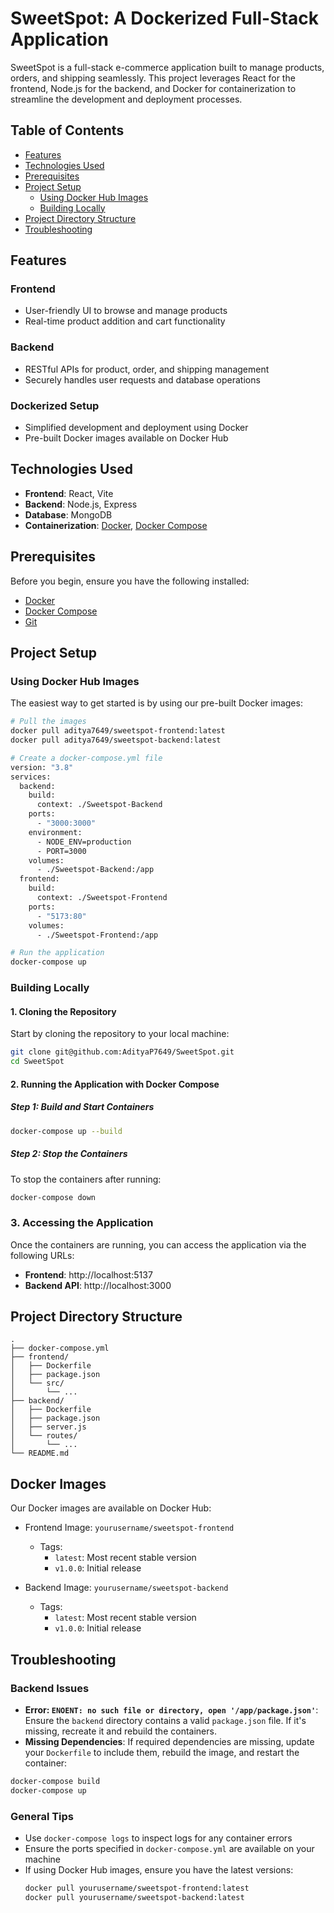 # SweetSpot: A Dockerized Full-Stack Application

SweetSpot is a full-stack e-commerce application built to manage products, orders, and shipping seamlessly. This project leverages React for the frontend, Node.js for the backend, and Docker for containerization to streamline the development and deployment processes.

## Table of Contents

- [Features](#features)
- [Technologies Used](#technologies-used)
- [Prerequisites](#prerequisites)
- [Project Setup](#project-setup)
  - [Using Docker Hub Images](#using-docker-hub-images)
  - [Building Locally](#building-locally)
- [Project Directory Structure](#project-directory-structure)
- [Troubleshooting](#troubleshooting)
## Features

### Frontend
- User-friendly UI to browse and manage products
- Real-time product addition and cart functionality

### Backend
- RESTful APIs for product, order, and shipping management
- Securely handles user requests and database operations

### Dockerized Setup
- Simplified development and deployment using Docker
- Pre-built Docker images available on Docker Hub

## Technologies Used

- **Frontend**: React, Vite
- **Backend**: Node.js, Express
- **Database**: MongoDB
- **Containerization**: [Docker](https://www.docker.com/), [Docker Compose](https://docs.docker.com/compose/)

## Prerequisites

Before you begin, ensure you have the following installed:
- [Docker](https://docs.docker.com/engine/install/)
- [Docker Compose](https://docs.docker.com/compose/install/)
- [Git](https://git-scm.com/downloads)

## Project Setup

### Using Docker Hub Images

The easiest way to get started is by using our pre-built Docker images:

```bash
# Pull the images
docker pull aditya7649/sweetspot-frontend:latest
docker pull aditya7649/sweetspot-backend:latest

# Create a docker-compose.yml file
version: "3.8"
services:
  backend:
    build:
      context: ./Sweetspot-Backend
    ports:
      - "3000:3000"
    environment:
      - NODE_ENV=production
      - PORT=3000
    volumes:
      - ./Sweetspot-Backend:/app
  frontend:
    build:
      context: ./Sweetspot-Frontend
    ports:
      - "5173:80"
    volumes:
      - ./Sweetspot-Frontend:/app

# Run the application
docker-compose up
```

### Building Locally

#### 1. Cloning the Repository

Start by cloning the repository to your local machine:

```bash
git clone git@github.com:AdityaP7649/SweetSpot.git
cd SweetSpot
```

#### 2. Running the Application with Docker Compose

##### Step 1: Build and Start Containers

```bash
docker-compose up --build
```

##### Step 2: Stop the Containers

To stop the containers after running:

```bash
docker-compose down
```

### 3. Accessing the Application

Once the containers are running, you can access the application via the following URLs:
- **Frontend**: http://localhost:5137
- **Backend API**: http://localhost:3000

## Project Directory Structure

```
.
├── docker-compose.yml
├── frontend/
│   ├── Dockerfile
│   ├── package.json
│   └── src/
│       └── ...
├── backend/
│   ├── Dockerfile
│   ├── package.json
│   ├── server.js
│   └── routes/
│       └── ...
└── README.md
```

## Docker Images

Our Docker images are available on Docker Hub:

- Frontend Image: `yourusername/sweetspot-frontend`
  - Tags:
    - `latest`: Most recent stable version
    - `v1.0.0`: Initial release
    
- Backend Image: `yourusername/sweetspot-backend`
  - Tags:
    - `latest`: Most recent stable version
    - `v1.0.0`: Initial release

## Troubleshooting

### Backend Issues

- **Error: `ENOENT: no such file or directory, open '/app/package.json'`**: Ensure the `backend` directory contains a valid `package.json` file. If it's missing, recreate it and rebuild the containers.
- **Missing Dependencies**: If required dependencies are missing, update your `Dockerfile` to include them, rebuild the image, and restart the container:

```bash
docker-compose build
docker-compose up
```

### General Tips

- Use `docker-compose logs` to inspect logs for any container errors
- Ensure the ports specified in `docker-compose.yml` are available on your machine
- If using Docker Hub images, ensure you have the latest versions:
  ```bash
  docker pull yourusername/sweetspot-frontend:latest
  docker pull yourusername/sweetspot-backend:latest
  ```
